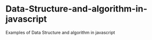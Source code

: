 # Data-Structure-and-algorithm-in-javascript
Examples of Data Structure and algorithm in javascript
